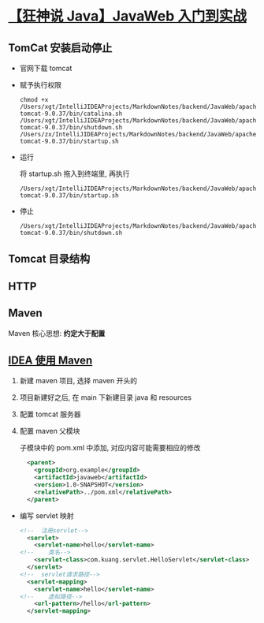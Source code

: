 # [【狂神说 Java】JavaWeb 入门到实战](https://www.bilibili.com/video/BV12J411M7Sj)

## TomCat 安装启动停止

- 官网下载 tomcat

- 赋予执行权限

  ```shell
  chmod +x /Users/xgt/IntelliJIDEAProjects/MarkdownNotes/backend/JavaWeb/apache-tomcat-9.0.37/bin/catalina.sh /Users/xgt/IntelliJIDEAProjects/MarkdownNotes/backend/JavaWeb/apache-tomcat-9.0.37/bin/shutdown.sh /Users/zx/IntelliJIDEAProjects/MarkdownNotes/backend/JavaWeb/apache-tomcat-9.0.37/bin/startup.sh
  ```

- 运行

  将 startup.sh 拖入到终端里, 再执行

  ```shell
  /Users/xgt/IntelliJIDEAProjects/MarkdownNotes/backend/JavaWeb/apache-tomcat-9.0.37/bin/startup.sh
  ```

- 停止

  ```shell
  /Users/xgt/IntelliJIDEAProjects/MarkdownNotes/backend/JavaWeb/apache-tomcat-9.0.37/bin/shutdown.sh
  ```

## Tomcat 目录结构



## HTTP



## Maven

Maven 核心思想: **约定大于配置**

## [IDEA 使用 Maven](https://www.bilibili.com/video/BV12J411M7Sj?p=6)

1. 新建 maven 项目, 选择 maven 开头的

2. 项目新建好之后, 在 main 下新建目录 java 和 resources

3. 配置 tomcat 服务器

4. 配置 maven 父模块

   子模块中的 pom.xml 中添加, 对应内容可能需要相应的修改

   ```xml
     <parent>
       <groupId>org.example</groupId>
       <artifactId>javaweb</artifactId>
       <version>1.0-SNAPSHOT</version>
       <relativePath>../pom.xml</relativePath>
     </parent>
   ```

- 编写 servlet 映射

  ```xml
  <!--  注册servlet-->
    <servlet>
      <servlet-name>hello</servlet-name>
  <!--    类名-->
      <servlet-class>com.kuang.servlet.HelloServlet</servlet-class>
    </servlet>
  <!--  servlet请求路径-->
    <servlet-mapping>
      <servlet-name>hello</servlet-name>
  <!--    虚拟路径-->
      <url-pattern>/hello</url-pattern>
    </servlet-mapping>
  ```
